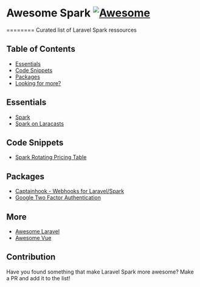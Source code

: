 # Awesome Spark [![Awesome](https://cdn.rawgit.com/sindresorhus/awesome/d7305f38d29fed78fa85652e3a63e154dd8e8829/media/badge.svg)](https://github.com/sindresorhus/awesome)
========
Curated list of Laravel Spark ressources

## Table of Contents

- [Essentials](#essentials)
- [Code Snippets](#code-snippets)
- [Packages](#packages)
- [Looking for more?](#more)

## Essentials
* [Spark](http://spark.laravel.com)
* [Spark on Laracasts](https://laracasts.com/series/laravel-spark)

## Code Snippets
* [Spark Rotating Pricing Table](https://gist.github.com/dillinghamio/e86204633e607f04517383a8884bfca6)

## Packages
* [Captainhook - Webhooks for Laravel/Spark](https://github.com/mpociot/captainhook)
* [Google Two Factor Authentication](https://github.com/cretueusebiu/laravel-spark-google2fa)

## More
* [Awesome Laravel](https://github.com/chiraggude/awesome-laravel)
* [Awesome Vue](https://github.com/vuejs/awesome-vue)

## Contribution
Have you found something that make Laravel Spark more awesome? Make a PR and add it to the list!
